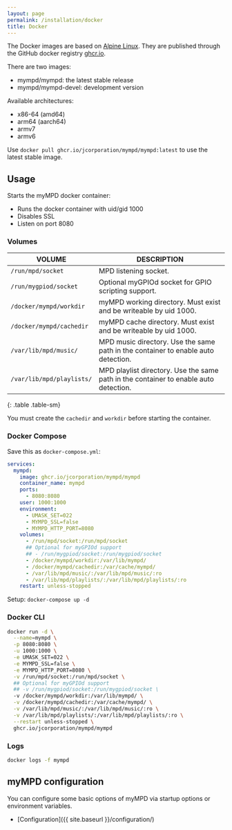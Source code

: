 ```yaml
---
layout: page
permalink: /installation/docker
title: Docker
---
```


The Docker images are based on [Alpine Linux](https://alpinelinux.org). They are published through the GitHub docker registry [ghcr.io](https://github.com/jcorporation?tab=packages).

There are two images:

- mympd/mympd: the latest stable release
- mympd/mympd-devel: development version

Available architectures:

- x86-64 (amd64)
- arm64 (aarch64)
- armv7
- armv6

Use `docker pull ghcr.io/jcorporation/mympd/mympd:latest` to use the latest stable image.

## Usage

Starts the myMPD docker container:

- Runs the docker container with uid/gid 1000
- Disables SSL
- Listen on port 8080

### Volumes

| VOLUME | DESCRIPTION |
| ------ | ----------- |
| `/run/mpd/socket` | MPD listening socket. |
| `/run/mygpiod/socket` | Optional myGPIOd socket for GPIO scripting support. |
| `/docker/mympd/workdir` | myMPD working directory. Must exist and be writeable by uid 1000. |
| `/docker/mympd/cachedir` | myMPD cache directory. Must exist and be writeable by uid 1000. |
| `/var/lib/mpd/music/` | MPD music directory. Use the same path in the container to enable auto detection. |
| `/var/lib/mpd/playlists/` | MPD playlist directory. Use the same path in the container to enable auto detection. |
{: .table .table-sm}

You must create the `cachedir` and `workdir` before starting the container.

### Docker Compose

Save this as `docker-compose.yml`:

```yml
services:
  mympd:
    image: ghcr.io/jcorporation/mympd/mympd
    container_name: mympd
    ports:
      - 8080:8080
    user: 1000:1000
    environment:
      - UMASK_SET=022
      - MYMPD_SSL=false
      - MYMPD_HTTP_PORT=8080
    volumes:
      - /run/mpd/socket:/run/mpd/socket
      ## Optional for myGPIOd support
      ## - /run/mygpiod/socket:/run/mygpiod/socket
      - /docker/mympd/workdir:/var/lib/mympd/
      - /docker/mympd/cachedir:/var/cache/mympd/
      - /var/lib/mpd/music/:/var/lib/mpd/music/:ro
      - /var/lib/mpd/playlists/:/var/lib/mpd/playlists/:ro
    restart: unless-stopped
```

Setup: `docker-compose up -d`

### Docker CLI

```sh
docker run -d \
  --name=mympd \
  -p 8080:8080 \
  -u 1000:1000 \
  -e UMASK_SET=022 \
  -e MYMPD_SSL=false \
  -e MYMPD_HTTP_PORT=8080 \
  -v /run/mpd/socket:/run/mpd/socket \
  ## Optional for myGPIOd support
  ## -v /run/mygpiod/socket:/run/mygpiod/socket \
  -v /docker/mympd/workdir:/var/lib/mympd/ \
  -v /docker/mympd/cachedir:/var/cache/mympd/ \
  -v /var/lib/mpd/music/:/var/lib/mpd/music/:ro \
  -v /var/lib/mpd/playlists/:/var/lib/mpd/playlists/:ro \
  --restart unless-stopped \
  ghcr.io/jcorporation/mympd/mympd
```

### Logs

```sh
docker logs -f mympd
```

## myMPD configuration

You can configure some basic options of myMPD via startup options or environment variables.

- [Configuration]({{ site.baseurl }}/configuration/)
